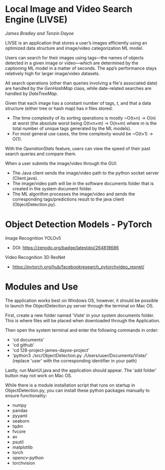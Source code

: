 # Local Image and Video Search Engine (LIVSE)
*James Bradley and Tenzin Dayoe*


LIVSE is an application that stores a user’s images efficiently using an optimized data structure and image/video categorization ML model. 

Users can search for their images using tags—the names of objects detected in a given image or video—which are determined by the captioning ML model in a matter of seconds. The app’s performance stays relatively high for larger image/video datasets.

All search operations (other than queries involving a file's associated date) are handled by the *GenHashMap* class, while date-related searches are handled by *DateTreeMap*. 

Given that each image has a constant number of tags, *t*, and that a data structure (either tree or hash map) has *n* files stored:

- The time complexity of its sorting operations is mostly ~O(t×n) -> O(n) at worst (the absolute worst being O(t×n×m) -> O(n×m) where *m* is the total number of unique tags generated by the ML models).
- For most general use cases, the time complexity would be ~O(t×1) -> O(1). 

With the *OperationStats* feature, users can view the speed of their past search queries and compare them.

When a user submits the image/video through the GUI:
- The Java client sends the image/video path to the python socket server (Client.java).
- The image/video path will be in the software documents folder that is created in the system document folder.
- The ML algorithm processes the image/video and sends the corresponding tags/predictions result to the java client (ObjectDetection.py). 

# Object Detection Models - PyTorch

Image Recognition
YOLOv5
  - DOI: https://zenodo.org/badge/latestdoi/264818686

Video Recognition
3D ResNet
  - https://pytorch.org/hub/facebookresearch_pytorchvideo_resnet/

# Modules and Use

The application works best on Windows OS, however, it should be possible to launch the ObjectDetection.py server through the terminal on Mac OS.

First, create a new folder named 'Viste' in your system documents folder. This is where files will be placed when downloaded through the Application.

Then open the system terminal and enter the following commands in order:

- 'cd documents'
- 'cd github'
- 'cd 128-project-james-dayoe-project'
- 'python3 ./src/ObjectDetection.py ./Users/user/Documents/Viste/'
\(replace 'user' with the corresponding identifier in your path)

Lastly, run MainUI.java and the application should appear. The 'add folder' button may not work on Mac OS.

While there is a module installation script that runs on startup in ObjectDetection.py, you can install these python packages manually to ensure functionality:

- numpy
- pandas
- pyyaml
- seaborn
- tqdm
- fvcore
- av
- psutil
- matplotlib
- torch
- opencv-python
- torchvision


